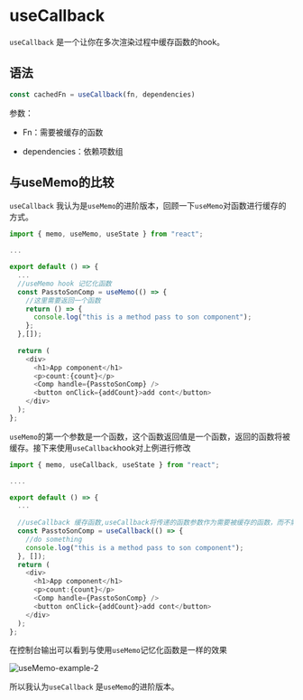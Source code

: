 # useCallback

`useCallback` 是一个让你在多次渲染过程中缓存函数的hook。

## 语法

```typescript
const cachedFn = useCallback(fn, dependencies)
```

参数：

+ Fn：需要被缓存的函数

+ dependencies：依赖项数组

  

## 与useMemo的比较

`useCallback` 我认为是`useMemo`的进阶版本，回顾一下`useMemo`对函数进行缓存的方式。

```typescript
import { memo, useMemo, useState } from "react";

...

export default () => {
  ...
  //useMemo hook 记忆化函数
  const PasstoSonComp = useMemo(() => {
    //这里需要返回一个函数
    return () => {
      console.log("this is a method pass to son component");
    };
  },[]);
  
  return (
    <div>
      <h1>App component</h1>
      <p>count:{count}</p>
      <Comp handle={PasstoSonComp} />
      <button onClick={addCount}>add cont</button>
    </div>
  );
};
```

`useMemo`的第一个参数是一个函数，这个函数返回值是一个函数，返回的函数将被缓存。接下来使用`useCallback`hook对上例进行修改

```typescript
import { memo, useCallback, useState } from "react";

....

export default () => {
  ...
  
  //useCallback 缓存函数,useCallback将传递的函数参数作为需要被缓存的函数，而不需要返回另一个函数
  const PasstoSonComp = useCallback(() => {
    //do something
    console.log("this is a method pass to son component");
  }, []);
  return (
    <div>
      <h1>App component</h1>
      <p>count:{count}</p>
      <Comp handle={PasstoSonComp} />
      <button onClick={addCount}>add cont</button>
    </div>
  );
};

```

在控制台输出可以看到与使用`useMemo`记忆化函数是一样的效果

![useMemo-example-2](/Users/eddie/Documents/code/docs/docs/front-end/react/hooks/images/useMemo-example-2.png)

所以我认为`useCallback` 是`useMemo`的进阶版本。